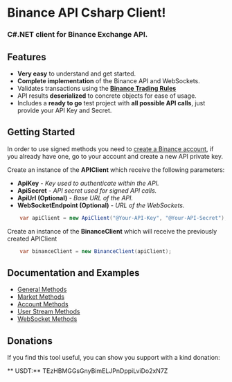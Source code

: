 # Binance API Csharp Client!
### C#.NET client for Binance Exchange API.

## Features
- **Very easy** to understand and get started.
- **Complete implementation** of the Binance API and WebSockets.
- Validates transactions using the **[Binance Trading Rules](https://support.binance.com/hc/en-us/articles/115000594711-Trading-Rule)**
- API results **deserialized** to concrete objects for ease of usage.
- Includes a **ready to go** test project with **all possible API calls**, just provide your API Key and Secret.

## Getting Started
In order to use signed methods you need to [create a Binance account](https://www.binance.com/register.html?ref=10200312), if you already have one, go to your account and create a new API private key.

Create an instance of the **APIClient** which receive the following parameters:

* **ApiKey** - *Key used to authenticate within the API.*
* **ApiSecret** - *API secret used for signed API calls.*
* **ApiUrl (Optional)** - *Base URL of the API.*
* **WebSocketEndpoint (Optional)** - *URL of the WebSockets.* 
```c#
    var apiClient = new ApiClient("@Your-API-Key", "@Your-API-Secret");
```

Create an instance of the **BinanceClient** which will receive the previously created APIClient
 
```c#
    var binanceClient = new BinanceClient(apiClient);
```

## Documentation and Examples
- [General Methods](/Documentation/GeneralMethods.md)
- [Market Methods](/Documentation/MarketMethods.md)
- [Account Methods](/Documentation/AccountMethods.md)
- [User Stream Methods](/Documentation/UserStreamMethods.md)
- [WebSocket Methods](/Documentation/WebSocketMethods.md)

## Donations
If you find this tool useful, you can show you support with a kind donation:

** USDT:** TEzHBMGGsGnyBimELJPnDppiLviDo2xN7Z
